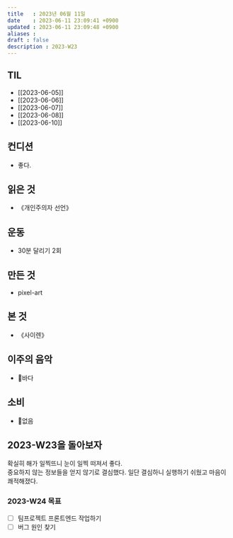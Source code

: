 ```yaml
---
title   : 2023년 06월 11일
date    : 2023-06-11 23:09:41 +0900
updated : 2023-06-11 23:09:48 +0900
aliases : 
draft : false
description : 2023-W23
---
```


## TIL

- [[2023-06-05]]
- [[2023-06-06]]
- [[2023-06-07]]
- [[2023-06-08]]
- [[2023-06-10]]

## 컨디션

- 좋다.

## 읽은 것
- 《개인주의자 선언》

## 운동

- 30분 달리기 2회

## 만든 것

- pixel-art

## 본 것
- 《사이렌》

## 이주의 음악

- 바다

## 소비

- 없음

## 2023-W23을 돌아보자

확실히 해가 일찍뜨니 눈이 일찍 떠져서 좋다.  
중요하지 않는 정보들을 얻지 않기로 결심했다. 일단 결심하니 실행하기 쉬웠고 마음이 쾌적해졌다. 


### 2023-W24 목표

- [ ] 팀프로젝트 프론트엔드 작업하기
- [ ] 버그 원인 찾기
